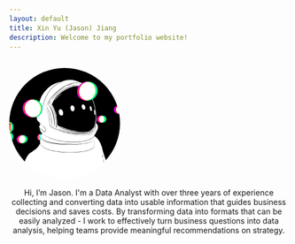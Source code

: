 ```yaml
---
layout: default
title: Xin Yu (Jason) Jiang
description: Welcome to my portfolio website!
---
```


<br>

<!-- <img src="/images/me.jpg" alt="homepage_img" width="200" style="border-radius:50%; filter:brightness(1.1); z-index:0">  -->
<img src="/images/astronaut.gif" alt="homepage_img" width="200" style="border-radius:50%; filter:brightness(1.1); z-index:0"> 

<br>
<p style="text-align:center;">
Hi, I’m Jason. I'm a Data Analyst with over three years of experience collecting and converting data into usable information that guides business decisions and saves costs. By transforming data into formats that can be easily analyzed - I work to effectively turn business questions into data analysis, helping teams provide meaningful recommendations on strategy. 
</p>
<!-- You can find my most recent resume <a href="jason_resume.pdf" target="_blank"><u>here</u></a>. -->

<!-- Check out my <a href="/projects/"><u>recent projects</u></a>. -->
